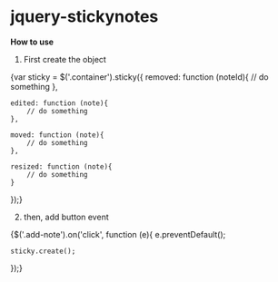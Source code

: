jquery-stickynotes
==================

<b>How to use</b>

1. First create the object

{var sticky = $('.container').sticky({
    removed: function (noteId){
        // do something
    },
    
    edited: function (note){
        // do something
    },
    
    moved: function (note){
        // do something
    },
    
    resized: function (note){
        // do something
    }
});}

2. then, add button event


{$('.add-note').on('click', function (e){
    e.preventDefault();
    
    sticky.create();
});}
